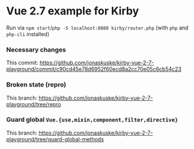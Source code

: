 # Vue 2.7 example for Kirby

Run via `npm start`/`php -S localhost:8080 kirby/router.php` (with `php` and `php-cli` installed)

### Necessary changes

This commit: https://github.com/jonaskuske/kirby-vue-2-7-playground/commit/c90cd45e78d6952f60ecd8a2cc70e05c6cb54c23

### Broken state (repro)

This branch: https://github.com/jonaskuske/kirby-vue-2-7-playground/tree/repro

### Guard global `Vue.{use,mixin,component,filter,directive}`

This branch: https://github.com/jonaskuske/kirby-vue-2-7-playground/tree/guard-global-methods

